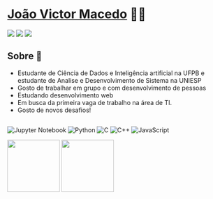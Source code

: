 # <a href="https://instagram.com/joaovictor_hm?utm_medium=copy_link">João Victor Macedo</a> 	:man_technologist:
<div> 
  <a href="https://instagram.com/joaovictor_hm" target="_blank"><img src="https://img.shields.io/badge/-Instagram-%23E4405F?style=for-the-badge&logo=instagram&logoColor=white" target="_blank"></a>
  <a href = "mailto:jvhm@academico.ufpb.br"><img src="https://img.shields.io/badge/-Gmail-%23333?style=for-the-badge&logo=gmail&logoColor=white" target="_blank"></a>
  <a href="https://www.linkedin.com/in/rafaella-ballerini-45875016a" target="_blank"><img src="https://img.shields.io/badge/-LinkedIn-%230077B5?style=for-the-badge&logo=linkedin&logoColor=white" target="_blank"></a> 
</div>

 ## Sobre :memo:
- Estudante de Ciência de Dados e Inteligência artificial na UFPB e estudante de Analise e Desenvolvimento de Sistema na UNIESP<br/>
- Gosto de trabalhar em grupo e com desenvolvimento de pessoas<br/>
- Estudando desenvolvimento web<br/>
- Em busca da primeira vaga de trabalho na área de TI.<br/>
- Gosto de novos desafios!<br/>
                                                             
##
![Jupyter Notebook](https://img.shields.io/badge/jupyter-%23FA0F00.svg?style=for-the-badge&logo=jupyter&logoColor=white)
![Python](https://img.shields.io/badge/Python-14354C?style=for-the-badge&logo=python&logoColor=white)
![C](https://img.shields.io/badge/c-%2300599C.svg?style=for-the-badge&logo=c&logoColor=white)
![C++](https://img.shields.io/badge/c++-%2300599C.svg?style=for-the-badge&logo=c%2B%2B&logoColor=white)
![JavaScript](https://img.shields.io/badge/javascript-%23323330.svg?style=for-the-badge&logo=javascript&logoColor=%23F7DF1E)
<div style="display: inline-block">
  <img height="120em" src="https://github-readme-stats.vercel.app/api?username=joaovictorhm22&show_icons=true&theme=dracula&include_all_commits=true&count_private=true"/>
  <img height="120em" src="https://github-readme-stats.vercel.app/api/top-langs/?username=joaovictorhm22&layout=compact&langs_count=7&theme=dracula"/>
</div>
